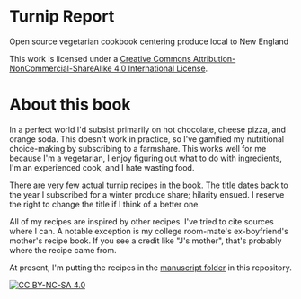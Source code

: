 # Turnip Report
Open source vegetarian cookbook centering produce local to New England

This work is licensed under a
[Creative Commons Attribution-NonCommercial-ShareAlike 4.0 International License][cc-by-nc-sa].

# About this book

In a perfect world I'd subsist primarily on hot chocolate, cheese pizza, and orange soda. This doesn't work in practice, so I've gamified my nutritional choice-making by subscribing to a farmshare. This works well for me because I'm a vegetarian, I enjoy figuring out what to do with ingredients, I'm an experienced cook, and I hate wasting food.

There are very few actual turnip recipes in the book. The title dates back to the year I subscribed for a winter produce share; hilarity ensued. I reserve the right to change the title if I think of a better one.

All of my recipes are inspired by other recipes. I've tried to cite sources where I can. A notable exception is my college room-mate's ex-boyfriend's mother's recipe book. If you see a credit like "J's mother", that's probably where the recipe came from.

At present, I'm putting the recipes in the [manuscript folder](https://github.com/HBurgiel/Turnip-Report/tree/main/manuscript) in this repository.

[![CC BY-NC-SA 4.0][cc-by-nc-sa-image]][cc-by-nc-sa]

[cc-by-nc-sa]: http://creativecommons.org/licenses/by-nc-sa/4.0/
[cc-by-nc-sa-image]: https://licensebuttons.net/l/by-nc-sa/4.0/88x31.png
